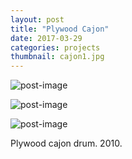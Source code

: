 ```yaml
---
layout: post
title: "Plywood Cajon"
date: 2017-03-29
categories: projects
thumbnail: cajon1.jpg
---
```

![post-image]({{site.url}}/assets/cajon1.jpg)

![post-image]({{site.url}}/assets/cajon2.jpg)

![post-image]({{site.url}}/assets/cajon3.jpg)

Plywood cajon drum.
2010. 
